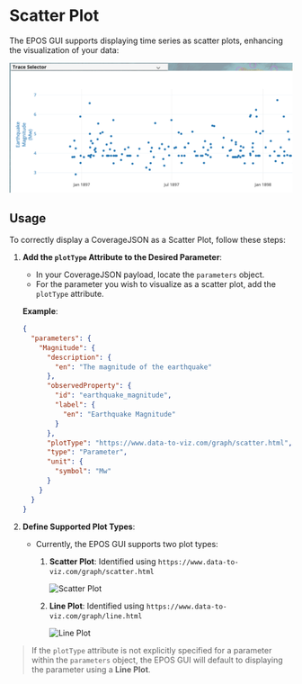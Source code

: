 # Scatter Plot

The EPOS GUI supports displaying time series as scatter plots, enhancing the visualization of your data:

![Scatter Plot](../../../../static/img/covjson_scatter_plot.png)

## Usage

To correctly display a CoverageJSON as a Scatter Plot, follow these steps:

1. **Add the `plotType` Attribute to the Desired Parameter**:
   - In your CoverageJSON payload, locate the `parameters` object.
   - For the parameter you wish to visualize as a scatter plot, add the `plotType` attribute.

   **Example**:

   ```json
   {
     "parameters": {
       "Magnitude": {
         "description": {
           "en": "The magnitude of the earthquake"
         },
         "observedProperty": {
           "id": "earthquake_magnitude",
           "label": {
             "en": "Earthquake Magnitude"
           }
         },
         "plotType": "https://www.data-to-viz.com/graph/scatter.html", // Add this
         "type": "Parameter",
         "unit": {
           "symbol": "Mw"
         }
       }
     }
   }
   ```

2. **Define Supported Plot Types**:
   - Currently, the EPOS GUI supports two plot types:
     1. **Scatter Plot**: Identified using `https://www.data-to-viz.com/graph/scatter.html`

        ![Scatter Plot](https://epos-ci.brgm.fr/ics-tcs/pitches-2025-q1/-/wikis/uploads/7be8c0f61fdf3ea2f4c2993b8c115809/image.png)

     2. **Line Plot**: Identified using `https://www.data-to-viz.com/graph/line.html`

        ![Line Plot](https://epos-ci.brgm.fr/ics-tcs/pitches-2025-q1/-/wikis/uploads/f75fcc050be6c19ff417181911d15e0b/image.png)

> If the `plotType` attribute is not explicitly specified for a parameter within the `parameters` object, the EPOS GUI will default to displaying the parameter using a **Line Plot**.

